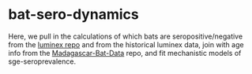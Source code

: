 # bat-sero-dynamics

Here, we pull in the calculations of which bats are seropositive/negative from the [luminex repo](https://github.com/brooklabteam/luminex-serology) and from the historical luminex data, join with age info from the [Madagascar-Bat-Data](https://github.com/brooklabteam/Madagascar-Bat-Data) repo, and fit mechanistic models of sge-seroprevalence.
